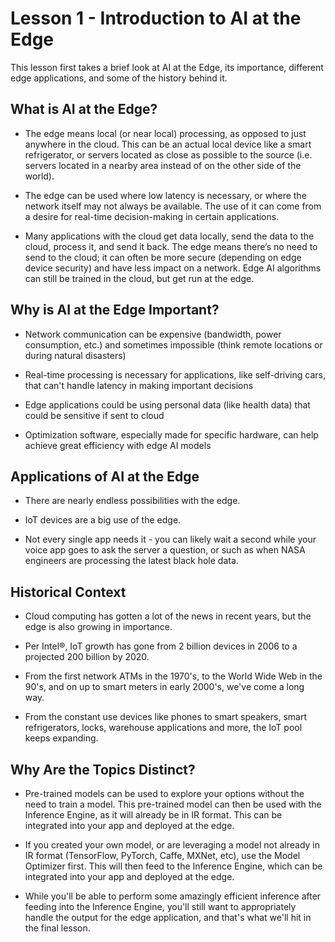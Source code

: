 # Lesson 1 - Introduction to AI at the Edge
This lesson first takes a brief look at AI at the Edge, its importance, different edge applications, and some of the history behind it. 


## What is AI at the Edge?

- The edge means local (or near local) processing, as opposed to just anywhere in the cloud. This can be an actual local device like a smart refrigerator, or servers located as close as possible to the source (i.e. servers located in a nearby area instead of on the other side of the world).

- The edge can be used where low latency is necessary, or where the network itself may not always be available. The use of it can come from a desire for real-time decision-making in certain applications.

- Many applications with the cloud get data locally, send the data to the cloud, process it, and send it back. The edge means there’s no need to send to the cloud; it can often be more secure (depending on edge device security) and have less impact on a network. Edge AI algorithms can still be trained in the cloud, but get run at the edge.

## Why is AI at the Edge Important?

- Network communication can be expensive (bandwidth, power consumption, etc.) and sometimes impossible (think remote locations or during natural disasters)

- Real-time processing is necessary for applications, like self-driving cars, that can't handle latency in making important decisions

- Edge applications could be using personal data (like health data) that could be sensitive if sent to cloud

- Optimization software, especially made for specific hardware, can help achieve great efficiency with edge AI models


## Applications of AI at the Edge

- There are nearly endless possibilities with the edge.

- IoT devices are a big use of the edge.

- Not every single app needs it - you can likely wait a second while your voice app goes to ask the server a question, or such as when NASA engineers are processing the latest black hole data.

## Historical Context

- Cloud computing has gotten a lot of the news in recent years, but the edge is also growing in importance.

- Per Intel®, IoT growth has gone from 2 billion devices in 2006 to a projected 200 billion by 2020.

- From the first network ATMs in the 1970's, to the World Wide Web in the 90's, and on up to smart meters in early 2000's, we've come a long way.

- From the constant use devices like phones to smart speakers, smart refrigerators, locks, warehouse applications and more, the IoT pool keeps expanding.

## Why Are the Topics Distinct?

 - Pre-trained models can be used to explore your options without the need to train a model. This pre-trained model can then be used with the Inference Engine, as it will already be in IR format. This can be integrated into your app and deployed at the edge.

- If you created your own model, or are leveraging a model not already in IR format (TensorFlow, PyTorch, Caffe, MXNet, etc), use the Model Optimizer first. This will then feed to the Inference Engine, which can be integrated into your app and deployed at the edge.

- While you'll be able to perform some amazingly efficient inference after feeding into the Inference Engine, you'll still want to appropriately handle the output for the edge application, and that's what we'll hit in the final lesson.
